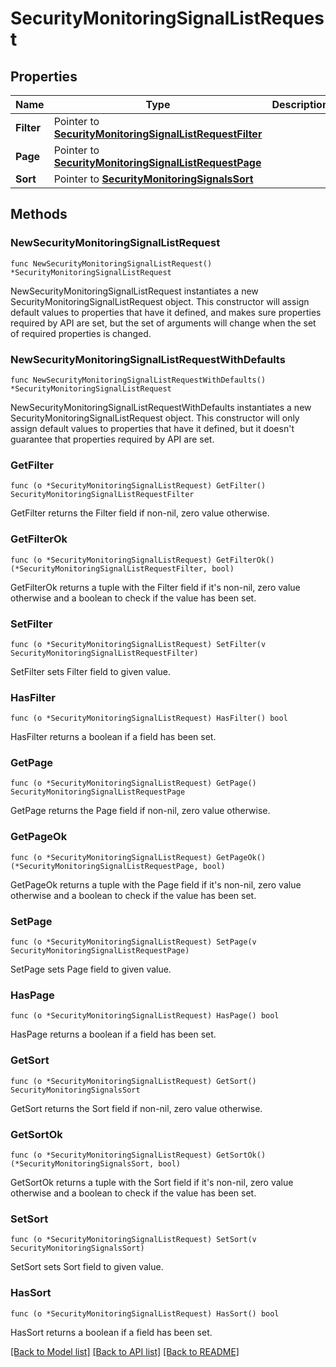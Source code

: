 # SecurityMonitoringSignalListRequest

## Properties

Name | Type | Description | Notes
---- | ---- | ----------- | ------
**Filter** | Pointer to [**SecurityMonitoringSignalListRequestFilter**](SecurityMonitoringSignalListRequestFilter.md) |  | [optional] 
**Page** | Pointer to [**SecurityMonitoringSignalListRequestPage**](SecurityMonitoringSignalListRequestPage.md) |  | [optional] 
**Sort** | Pointer to [**SecurityMonitoringSignalsSort**](SecurityMonitoringSignalsSort.md) |  | [optional] 

## Methods

### NewSecurityMonitoringSignalListRequest

`func NewSecurityMonitoringSignalListRequest() *SecurityMonitoringSignalListRequest`

NewSecurityMonitoringSignalListRequest instantiates a new SecurityMonitoringSignalListRequest object.
This constructor will assign default values to properties that have it defined,
and makes sure properties required by API are set, but the set of arguments
will change when the set of required properties is changed.

### NewSecurityMonitoringSignalListRequestWithDefaults

`func NewSecurityMonitoringSignalListRequestWithDefaults() *SecurityMonitoringSignalListRequest`

NewSecurityMonitoringSignalListRequestWithDefaults instantiates a new SecurityMonitoringSignalListRequest object.
This constructor will only assign default values to properties that have it defined,
but it doesn't guarantee that properties required by API are set.

### GetFilter

`func (o *SecurityMonitoringSignalListRequest) GetFilter() SecurityMonitoringSignalListRequestFilter`

GetFilter returns the Filter field if non-nil, zero value otherwise.

### GetFilterOk

`func (o *SecurityMonitoringSignalListRequest) GetFilterOk() (*SecurityMonitoringSignalListRequestFilter, bool)`

GetFilterOk returns a tuple with the Filter field if it's non-nil, zero value otherwise
and a boolean to check if the value has been set.

### SetFilter

`func (o *SecurityMonitoringSignalListRequest) SetFilter(v SecurityMonitoringSignalListRequestFilter)`

SetFilter sets Filter field to given value.

### HasFilter

`func (o *SecurityMonitoringSignalListRequest) HasFilter() bool`

HasFilter returns a boolean if a field has been set.

### GetPage

`func (o *SecurityMonitoringSignalListRequest) GetPage() SecurityMonitoringSignalListRequestPage`

GetPage returns the Page field if non-nil, zero value otherwise.

### GetPageOk

`func (o *SecurityMonitoringSignalListRequest) GetPageOk() (*SecurityMonitoringSignalListRequestPage, bool)`

GetPageOk returns a tuple with the Page field if it's non-nil, zero value otherwise
and a boolean to check if the value has been set.

### SetPage

`func (o *SecurityMonitoringSignalListRequest) SetPage(v SecurityMonitoringSignalListRequestPage)`

SetPage sets Page field to given value.

### HasPage

`func (o *SecurityMonitoringSignalListRequest) HasPage() bool`

HasPage returns a boolean if a field has been set.

### GetSort

`func (o *SecurityMonitoringSignalListRequest) GetSort() SecurityMonitoringSignalsSort`

GetSort returns the Sort field if non-nil, zero value otherwise.

### GetSortOk

`func (o *SecurityMonitoringSignalListRequest) GetSortOk() (*SecurityMonitoringSignalsSort, bool)`

GetSortOk returns a tuple with the Sort field if it's non-nil, zero value otherwise
and a boolean to check if the value has been set.

### SetSort

`func (o *SecurityMonitoringSignalListRequest) SetSort(v SecurityMonitoringSignalsSort)`

SetSort sets Sort field to given value.

### HasSort

`func (o *SecurityMonitoringSignalListRequest) HasSort() bool`

HasSort returns a boolean if a field has been set.


[[Back to Model list]](../README.md#documentation-for-models) [[Back to API list]](../README.md#documentation-for-api-endpoints) [[Back to README]](../README.md)


